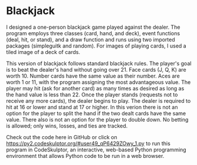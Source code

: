 # Blackjack

I designed a one-person blackjack game played against the dealer.  The program employs three classes (card, hand, and deck), event functions (deal, hit, or stand), and a draw function and runs using two imported packages (simpleguitk and random).  For images of playing cards, I used a tiled image of a deck of cards.

This version of blackjack follows standard blackjack rules.  The player's goal is to beat the dealer's hand without going over 21.  Face cards (J, Q, K) are worth 10.  Number cards have the same value as their number.  Aces are worth 1 or 11, with the program assigning the most advantageous value. The player may hit (ask for another card) as many times as desired as long as the hand value is less than 22.  Once the player stands (requests not to receive any more cards), the dealer begins to play.  The dealer is required to hit at 16 or lower and stand at 17 or higher.  In this verion there is not an option for the player to split the hand if the two dealt cards have the same value.  There also is not an option for the player to double down. No betting is allowed; only wins, losses, and ties are tracked.

Check out the code here in GitHub or click on https://py2.codeskulptor.org/#user49_qP6429ZOwy_1.py to run this program in CodeSkulptor, an interactive, web-based Python programming environment that allows Python code to be run in a web browser.
